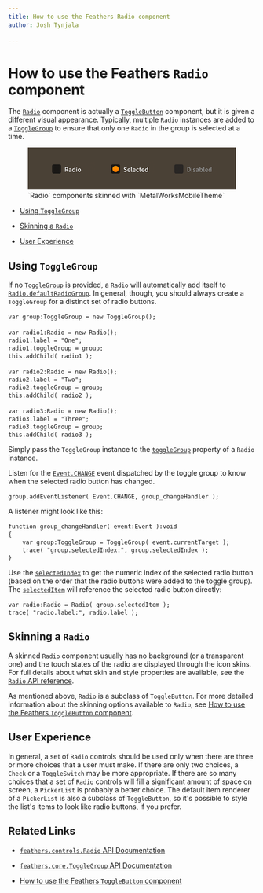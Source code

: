 ```yaml
---
title: How to use the Feathers Radio component  
author: Josh Tynjala

---
```

# How to use the Feathers `Radio` component

The [`Radio`](../api-reference/feathers/controls/Radio.html) component is actually a [`ToggleButton`](toggle-button.html) component, but it is given a different visual appearance. Typically, multiple `Radio` instances are added to a [`ToggleGroup`](../api-reference/feathers/core/ToggleGroup.html) to ensure that only one `Radio` in the group is selected at a time.

<figure>
<img src="images/radio.png" srcset="images/radio@2x.png 2x" alt="Screenshot of a Feathers Radio component" />
<figcaption>`Radio` components skinned with `MetalWorksMobileTheme`</figcaption>
</figure>

-   [Using `ToggleGroup`](#using-togglegroup)

-   [Skinning a `Radio`](#skinning-a-radio)

-   [User Experience](#user-experience)

## Using `ToggleGroup`

If no [`ToggleGroup`](../api-reference/feathers/core/ToggleGroup.html) is provided, a `Radio` will automatically add itself to [`Radio.defaultRadioGroup`](../api-reference/feathers/controls/Radio.html#defaultRadioGroup). In general, though, you should always create a `ToggleGroup` for a distinct set of radio buttons.

``` code
var group:ToggleGroup = new ToggleGroup();
 
var radio1:Radio = new Radio();
radio1.label = "One";
radio1.toggleGroup = group;
this.addChild( radio1 );
 
var radio2:Radio = new Radio();
radio2.label = "Two";
radio2.toggleGroup = group;
this.addChild( radio2 );
 
var radio3:Radio = new Radio();
radio3.label = "Three";
radio3.toggleGroup = group;
this.addChild( radio3 );
```

Simply pass the `ToggleGroup` instance to the [`toggleGroup`](../api-reference/feathers/controls/Radio.html#toggleGroup) property of a `Radio` instance.

Listen for the [`Event.CHANGE`](../api-reference/feathers/core/ToggleGroup.html#event:change) event dispatched by the toggle group to know when the selected radio button has changed.

``` code
group.addEventListener( Event.CHANGE, group_changeHandler );
```

A listener might look like this:

``` code
function group_changeHandler( event:Event ):void
{
    var group:ToggleGroup = ToggleGroup( event.currentTarget );
    trace( "group.selectedIndex:", group.selectedIndex );
}
```

Use the [`selectedIndex`](../api-reference/feathers/core/ToggleGroup.html#selectedIndex) to get the numeric index of the selected radio button (based on the order that the radio buttons were added to the toggle group). The [`selectedItem`](../api-reference/feathers/core/ToggleGroup.html#selectedItem) will reference the selected radio button directly:

``` code
var radio:Radio = Radio( group.selectedItem );
trace( "radio.label:", radio.label );
```

## Skinning a `Radio`

A skinned `Radio` component usually has no background (or a transparent one) and the touch states of the radio are displayed through the icon skins. For full details about what skin and style properties are available, see the [`Radio` API reference](../api-reference/feathers/controls/Radio.html).

As mentioned above, `Radio` is a subclass of `ToggleButton`. For more detailed information about the skinning options available to `Radio`, see [How to use the Feathers `ToggleButton` component](toggle-button.html).

## User Experience

In general, a set of `Radio` controls should be used only when there are three or more choices that a user must make. If there are only two choices, a `Check` or a `ToggleSwitch` may be more appropriate. If there are so many choices that a set of `Radio` controls will fill a significant amount of space on screen, a `PickerList` is probably a better choice. The default item renderer of a `PickerList` is also a subclass of `ToggleButton`, so it's possible to style the list's items to look like radio buttons, if you prefer.

## Related Links

-   [`feathers.controls.Radio` API Documentation](../api-reference/feathers/controls/Radio.html)

-   [`feathers.core.ToggleGroup` API Documentation](../api-reference/feathers/core/ToggleGroup.html)

-   [How to use the Feathers `ToggleButton` component](toggle-button.html)